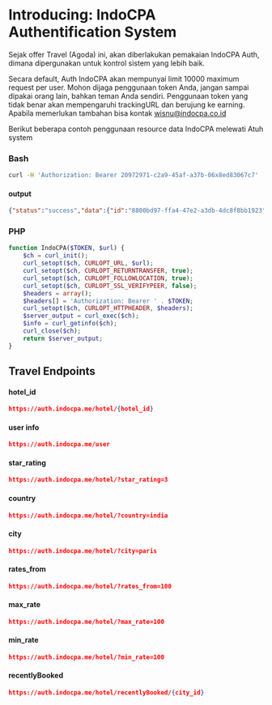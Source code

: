 # Introducing: IndoCPA Authentification System

Sejak offer Travel (Agoda) ini, akan diberlakukan pemakaian IndoCPA Auth, dimana dipergunakan untuk kontrol sistem yang lebih baik.

Secara default, Auth IndoCPA akan mempunyai limit 10000 maximum request per user. Mohon dijaga penggunaan token Anda, jangan sampai dipakai orang lain, bahkan teman Anda sendiri. Penggunaan token yang tidak benar akan mempengaruhi trackingURL dan berujung ke earning. 
Apabila memerlukan tambahan bisa kontak wisnu@indocpa.co.id


Berikut beberapa contoh penggunaan resource data IndoCPA melewati Atuh system

### Bash
```sh
curl -H 'Authorization: Bearer 20972971-c2a9-45af-a37b-06x8ed83067c7' 'https://auth.indocpa.me/user'
```
#### output
```json
{"status":"success","data":{"id":"8800bd97-ffa4-47e2-a3db-4dc8f8bb1923","name":"Wisnu Hendro W","email":"wisnu@indocpa.co.id","hasOfferId":3668,"monthlyQuota":10000}}
```

### PHP
```php
function IndoCPA($TOKEN, $url) {
    $ch = curl_init();
    curl_setopt($ch, CURLOPT_URL, $url);
    curl_setopt($ch, CURLOPT_RETURNTRANSFER, true);
    curl_setopt($ch, CURLOPT_FOLLOWLOCATION, true);
    curl_setopt($ch, CURLOPT_SSL_VERIFYPEER, false);
    $headers = array();
    $headers[] = 'Authorization: Bearer ' . $TOKEN;
    curl_setopt($ch, CURLOPT_HTTPHEADER, $headers);
    $server_output = curl_exec($ch);
    $info = curl_getinfo($ch);
    curl_close($ch);
    return $server_output;
}
```

## Travel Endpoints

#### hotel_id
```json
https://auth.indocpa.me/hotel/{hotel_id}
```
#### user info
```json
https://auth.indocpa.me/user
```
#### star_rating
```json
https://auth.indocpa.me/hotel/?star_rating=3
```
#### country
```json
https://auth.indocpa.me/hotel/?country=india
```
#### city
```json
https://auth.indocpa.me/hotel/?city=paris
```
#### rates_from
```json
https://auth.indocpa.me/hotel/?rates_from=100
```
#### max_rate
```json
https://auth.indocpa.me/hotel/?max_rate=100
````
#### min_rate
```json
https://auth.indocpa.me/hotel/?min_rate=100
````
#### recentlyBooked
```json
https://auth.indocpa.me/hotel/recentlyBooked/{city_id}
```
